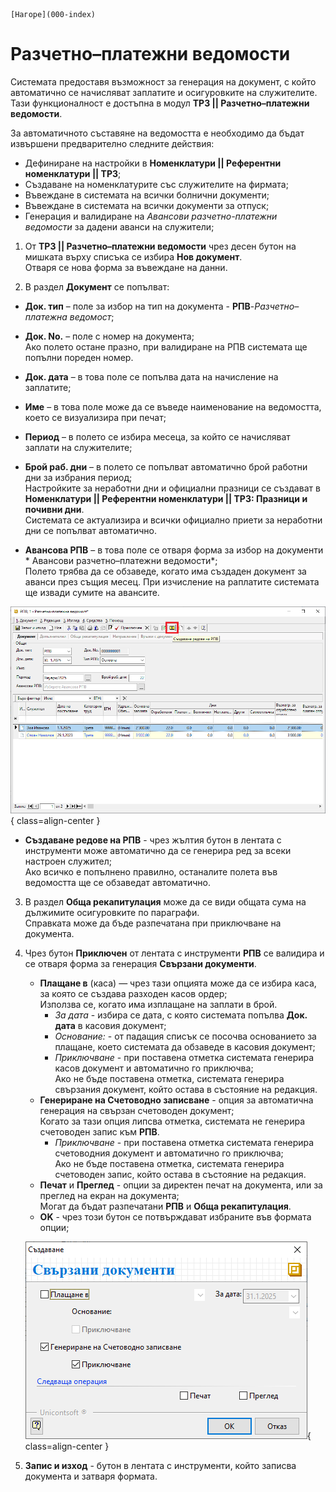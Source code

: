 ```{only} html
[Нагоре](000-index)
```

# Разчетно–платежни ведомости

Системата предоставя възможност за генерация на документ, с който автоматично се начисляват заплатите и осигуровките на служителите.  
Тази функционалност е достъпна в модул **ТРЗ || Разчетно–платежни ведомости**.  

За автоматичното съставяне на ведомостта е необходимо да бъдат извършени предварително следните действия:  

 - Дефиниране на настройки в **Номенклатури || Референтни номенклатури || ТРЗ**;  
 - Създаване на номенклатурите със служителите на фирмата;  
 - Въвеждане в системата на всички болнични документи;  
 - Въвеждане в системата на всички документи за отпуск;  
 - Генерация и валидиране на *Авансови разчетно-платежни ведомости* за дадени аванси на служители;   

1) От **ТРЗ || Разчетно–платежни ведомости** чрез десен бутон на мишката върху списъка се избира **Нов документ**.  
Отваря се нова форма за въвеждане на данни.  

2) В раздел **Документ** се попълват:  

 - **Док. тип** – поле за избор на тип на документа - **РПВ**-*Разчетно–платежна ведомост*;  

 - **Док. No.** – поле с номер на документа;  
 Ако полето остане празно, при валидиране на РПВ системата ще попълни пореден номер.  

 - **Док. дата** – в това поле се попълва дата на начисление на заплатите; 

 - **Име** – в това поле може да се въведе наименование на ведомостта, което се визуализира при печат;  

 - **Период** – в полето се избира месеца, за който се начисляват заплати на служителите;  

 - **Брой раб. дни** – в полето се попълват автоматично брой работни дни за избрания период;  
 Настройките за неработни дни и официални празници се създават в **Номенклатури || Референтни номенклатури || ТРЗ: Празници и почивни дни**.  
 Системата се актуализира и всички официално приети за неработни дни се попълват автоматично.  

 - **Авансова РПВ** – в това поле се отваря форма за избор на документи * Авансови разчетно–платежни ведомости*;  
 Полето трябва да се обзаведе, когато има създаден документ за аванси през същия месец. При изчисление на раплатите системата ще извади сумите на авансите.  

 ![](902-payroll-documents1.png){ class=align-center }

 - **Създаване редове на РПВ** - чрез жълтия бутон в лентата с инструменти може автоматично да се генерира ред за всеки настроен служител;  
 Ако всичко е попълнено правилно, останалите полета във ведомостта  ще се обзаведат автоматично.  
 
3) В раздел **Обща рекапитулация** може да се види общата сума на дължимите осигуровките по параграфи.  
Справката може да бъде разпечатана при приключване на документа.  

4) Чрез бутон **Приключен** от лентата с инструменти **РПВ** се валидира и се отваря форма за генерация **Свързани документи**.  
    - **Плащане в** (каса) — чрез тази опцията може да се избира каса, за която се създава разходен касов ордер;  
    Използва се, когато има изплащане на заплати в брой.    
        - *За дата* - избира се дата, с която системата попълва **Док. дата** в касовия документ; 
        - *Основание:* - от падащия списък се посочва основанието за плащане, което системата да обзаведе в касовия документ;
        - *Приключване* - при поставена отметка системата генерира касов документ и автоматично го приключва;  
        Ако не бъде поставена отметка, системата генерира свързания документ, който остава в състояние на редакция. 
    - **Генериране на Счетоводно записване** - опция за автоматична генерация на свързан счетоводен документ;  
    Когато за тази опция липсва отметка, системата не генерира счетоводен запис към **РПВ**.  
        - *Приключване* - при поставена отметка системата генерира счетоводния документ и автоматично го приключва;  
        Ако не бъде поставена отметка, системата генерира счетоводен запис, който остава в състояние на редакция. 
    - **Печат** и **Преглед** - опции за директен печат на документа, или за преглед на екран на документа;    
    Могат да бъдат разпечатани **РПВ** и **Обща рекапитулация**.  
    - **OK** - чрез този бутон се потвърждават избраните във формата опции;  
    
    ![](902-payroll-documents2.png){ class=align-center }
 
5) **Запис и изход** - бутон в лентата с инструменти, който записва документа и затваря формата.  

